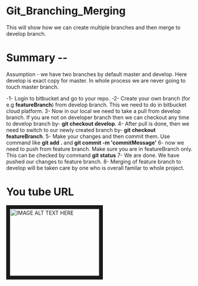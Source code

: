 # Git_Branching_Merging
This will show how we can create multiple branches and then merge to develop branch.

# Summary --
Assumption - we have two branches by default master and develop. Here develop is exact copy for master. 
In whole process we are never going to touch master branch.

-1- Login to bitbucket and go to your repo.
-2- Create your own branch (for e.g **featureBranch**) from develop branch. This we need to do in bitbucket cloud platform.
3- Now in our local we need to take a pull from develop branch. If you are not on developer branch then we can checkout any time to develop branch by-  **git checkout develop**.
4- After pull is done, then we need to switch to our newly created branch by- **git checkout featureBranch**.
5- Make your changes and then commit them. Use command like **git add .**  and **git commit -m 'commitMessage'**
6- now we need to push from feature branch. Make sure you are in featureBranch only. This can be checked by command **git status**
7- We are done. We have pushed our changes to feature branch. 
8- Merging of feature branch to develop will be taken care by one who is overall familar to whole project.


# You tube URL 

<a href="http://www.youtube.com/watch?feature=player_embedded&v=8eVbR5sftMo
" target="_blank"><img src="http://img.youtube.com/vi/8eVbR5sftMo/0.jpg" 
alt="IMAGE ALT TEXT HERE" width="240" height="180" border="10" /></a>
